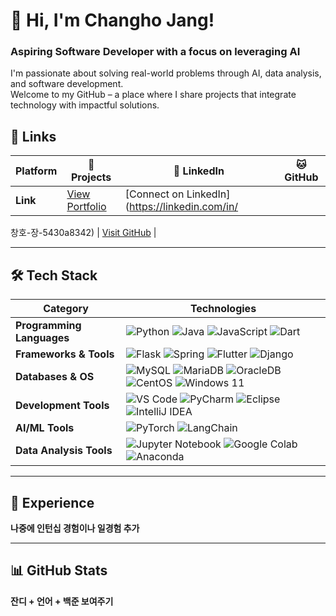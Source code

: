 # 👋 Hi, I'm Changho Jang!
### **Aspiring Software Developer with a focus on leveraging AI**
I'm passionate about solving real-world problems through AI, data analysis, and software development.  
Welcome to my GitHub – a place where I share projects that integrate technology with impactful solutions.

## 🔗 Links

| **Platform**     |  **🚀 Projects**                     |  **💼 LinkedIn**                      |  **🐱 GitHub**                     |
|-------------------|--------------------------------------|---------------------------------------|------------------------------------|
| **Link**          | [View Portfolio](https://github.com/Chris99ChangHo/Project-Portfolio) | [Connect on LinkedIn](https://linkedin.com/in/
창호-장-5430a8342)
 | [Visit GitHub](https://github.com/Chris99ChangHo) |

---

## 🛠 Tech Stack

| **Category**           | **Technologies**                                                                                     |
|-------------------------|-----------------------------------------------------------------------------------------------------|
| **Programming Languages** | ![Python](https://img.shields.io/badge/Python-3776AB?style=flat&logo=python&logoColor=white) ![Java](https://img.shields.io/badge/Java-007396?style=flat&logo=java&logoColor=white) ![JavaScript](https://img.shields.io/badge/JavaScript-F7DF1E?style=flat&logo=javascript&logoColor=black) ![Dart](https://img.shields.io/badge/Dart-0175C2?style=flat&logo=dart&logoColor=white) |
| **Frameworks & Tools** | ![Flask](https://img.shields.io/badge/Flask-000000?style=flat&logo=flask&logoColor=white) ![Spring](https://img.shields.io/badge/Spring-6DB33F?style=flat&logo=spring&logoColor=white) ![Flutter](https://img.shields.io/badge/Flutter-02569B?style=flat&logo=flutter&logoColor=white) ![Django](https://img.shields.io/badge/Django-092E20?style=flat&logo=django&logoColor=white) |
| **Databases & OS**      | ![MySQL](https://img.shields.io/badge/MySQL-00000F?style=flat&logo=mysql&logoColor=white) ![MariaDB](https://img.shields.io/badge/MariaDB-003545?style=flat&logo=mariadb&logoColor=white) ![OracleDB](https://img.shields.io/badge/OracleDB-F80000?style=flat&logo=oracle&logoColor=white) ![CentOS](https://img.shields.io/badge/CentOS-262577?style=flat&logo=centos&logoColor=white) ![Windows 11](https://img.shields.io/badge/Windows%2011-0078D6?style=flat&logo=windows&logoColor=white) |
| **Development Tools**   | ![VS Code](https://img.shields.io/badge/VS%20Code-007ACC?style=flat&logo=visual-studio-code&logoColor=white) ![PyCharm](https://img.shields.io/badge/PyCharm-000000?style=flat&logo=pycharm&logoColor=white) ![Eclipse](https://img.shields.io/badge/Eclipse-2C2255?style=flat&logo=eclipse&logoColor=white) ![IntelliJ IDEA](https://img.shields.io/badge/IntelliJ%20IDEA-000000?style=flat&logo=intellij-idea&logoColor=white) |
| **AI/ML Tools**         | ![PyTorch](https://img.shields.io/badge/PyTorch-EE4C2C?style=flat&logo=pytorch&logoColor=white) ![LangChain](https://img.shields.io/badge/LangChain-000000?style=flat&logo=langchain&logoColor=white) |
| **Data Analysis Tools** | ![Jupyter Notebook](https://img.shields.io/badge/Jupyter-F37626?style=flat&logo=jupyter&logoColor=white) ![Google Colab](https://img.shields.io/badge/Google%20Colab-F9AB00?style=flat&logo=google-colab&logoColor=white) ![Anaconda](https://img.shields.io/badge/Anaconda-44A833?style=flat&logo=anaconda&logoColor=white) |

---

## 💼 Experience

**나중에 인턴십 경험이나 일경험 추가**

---

## 📊 GitHub Stats

**잔디 + 언어 + 백준 보여주기**

